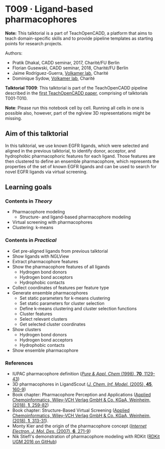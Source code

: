 # T009 · Ligand-based pharmacophores

**Note:** This talktorial is a part of TeachOpenCADD, a platform that aims to teach domain-specific skills and to provide pipeline templates as starting points for research projects.

Authors:

- Pratik Dhakal, CADD seminar, 2017, Charité/FU Berlin
- Florian Gusewski, CADD seminar, 2018, Charité/FU Berlin
- Jaime Rodríguez-Guerra, [Volkamer lab](https://volkamerlab.org/), Charité
- Dominique Sydow, [Volkamer lab](https://volkamerlab.org/), Charité


__Talktorial T009__: This talktorial is part of the TeachOpenCADD pipeline described in the [first TeachOpenCADD paper](https://jcheminf.biomedcentral.com/articles/10.1186/s13321-019-0351-x), comprising of talktorials T001-T010.


**Note**: Please run this notebook cell by cell. Running all cells in one is possible also, however, part of the nglview 3D representations might be missing.


## Aim of this talktorial

In this talktorial, we use known EGFR ligands, which were selected and aligned in the previous talktorial, to identify donor, acceptor, and hydrophobic pharmacophoric features for each ligand. Those features are then clustered to define an ensemble pharmacophore, which represents the properties of the set of known EGFR ligands and can be used to search for novel EGFR ligands via virtual screening.


## Learning goals


### Contents in *Theory*

* Pharmacophore modeling
  * Structure- and ligand-based pharmacophore modeling
* Virtual screening with pharmacophores
* Clustering: k-means


### Contents in *Practical*

* Get pre-aligned ligands from previous talktorial
* Show ligands with NGLView
* Extract pharmacophore features
* Show the pharmacophore features of all ligands
  * Hydrogen bond donors
  * Hydrogen bond acceptors
  * Hydrophobic contacts
* Collect coordinates of features per feature type
* Generate ensemble pharmacophores
  * Set static parameters for k-means clustering
  * Set static parameters for cluster selection
  * Define k-means clustering and cluster selection functions
  * Cluster features
  * Select relevant clusters
  * Get selected cluster coordinates
* Show clusters
  * Hydrogen bond donors
  * Hydrogen bond acceptors
  * Hydrophobic contacts
* Show ensemble pharmacophore


### References

* IUPAC pharmacophore definition 
([<i>Pure & Appl. Chem</i> (1998), <b>70</b>, 1129-43](https://www.degruyter.com/view/journals/pac/70/5/article-p1129.xml))
* 3D pharmacophores in LigandScout 
([<i>J. Chem. Inf. Model.</i> (2005), <b>45</b>, 160-9](http://pubs.acs.org/doi/pdf/10.1021/ci049885e))
* Book chapter: Pharmacophore Perception and Applications 
([Applied Chemoinformatics, Wiley-VCH Verlag GmbH & Co. KGaA, Weinheim, (2018), **1**, 259-82](https://onlinelibrary.wiley.com/doi/10.1002/9783527806539.ch6f))
* Book chapter: Structure-Based Virtual Screening ([Applied Chemoinformatics, Wiley-VCH Verlag GmbH & Co. KGaA, Weinheim, (2018), **1**, 313-31](https://onlinelibrary.wiley.com/doi/10.1002/9783527806539.ch6h)).
* Monty Kier and the origin of the pharmacophore concept 
([<i>Internet Electron. J. Mol. Des.</i> (2007), <b>6</b>, 271-9](http://biochempress.com/Files/iejmd_2007_6_0271.pdf))
* Nik Stiefl's demonstration of pharmacophore modeling with RDKit 
([RDKit UGM 2016 on GitHub](https://github.com/rdkit/UGM_2016/blob/master/Notebooks/Stiefl_RDKitPh4FullPublication.ipynb)) 
